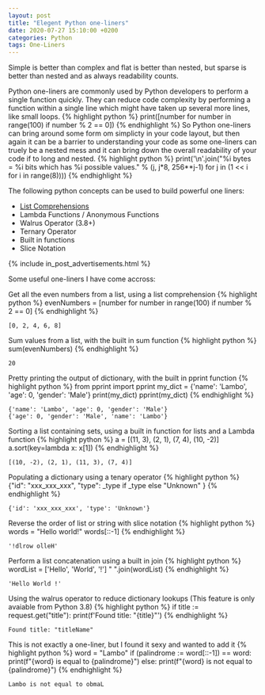 ```yaml
---
layout: post
title: "Elegent Python one-liners"
date: 2020-07-27 15:10:00 +0200
categories: Python
tags: One-Liners
---
```

Simple is better than complex and flat is better than nested, but sparse is better than nested and as always readability counts.

Python one-liners are commonly used by Python developers to perform a single function quickly. They can reduce code complexity by performing a function within a single line which might have taken up several more lines, like small loops. 
{% highlight python %}
print([number for number in range(100) if number % 2 == 0])
{% endhighlight %}
So Python one-liners can bring around some form om simplicty in your code layout, but then again it can be a barrier to understanding your code as some one-liners can truely be a nested mess and it can bring down the overall readability of your code if to long and nested.
{% highlight python %}
print('\n'.join("%i bytes = %i bits which has %i possible values." % (j, j*8, 256**j-1) for j in (1 << i for i in range(8))))
{% endhighlight %}

The following python concepts can be used to build powerful one liners:
* [List Comprehensions](https://www.youtube.com/watch?v=P39Fqjqv5qY)
* Lambda Functions / Anonymous Functions
* Walrus Operator (3.8+)
* Ternary Operator
* Built in functions
* Slice Notation

{% include in_post_advertisements.html %}

Some useful one-liners I have come accross:

Get all the even numbers from a list, using a list comprehension
{% highlight python %}
evenNumbers = [number for number in range(100) if number % 2 == 0]
{% endhighlight %}
```
[0, 2, 4, 6, 8]
```

Sum values from a list, with the built in sum function
{% highlight python %}
sum(evenNumbers)
{% endhighlight %}
```
20
```

Pretty printing the output of dictionary, with the built in pprint function
{% highlight python %}
from pprint import pprint
my_dict = {'name': 'Lambo', 'age': 0, 'gender': 'Male'}
print(my_dict)
pprint(my_dict)
{% endhighlight %}
```
{'name': 'Lambo', 'age': 0, 'gender': 'Male'}
{'age': 0, 'gender': 'Male', 'name': 'Lambo'}
```

Sorting a list containing sets, using a built in function for lists and a Lambda function
{% highlight python %}
a = [(11, 3), (2, 1), (7, 4), (10, -2)]
a.sort(key=lambda x: x[1])
{% endhighlight %}
```
[(10, -2), (2, 1), (11, 3), (7, 4)]
```

Populating a dictionary using a tenary operator
{% highlight python %}
{"id": "xxx_xxx_xxx", "type": _type if _type else "Unknown" }
{% endhighlight %}
```
{'id': 'xxx_xxx_xxx', 'type': 'Unknown'}
```

Reverse the order of list or string with slice notation
{% highlight python %}
words = "Hello world!"
words[::-1]
{% endhighlight %}
```
'!dlrow olleH'
```

Perform a list concatenation using a built in join
{% highlight python %}
wordList = ['Hello', 'World', '!']
" ".join(wordList)
{% endhighlight %}
```
'Hello World !'
```

Using the walrus operator to reduce dictionary lookups (This feature is only avaiable from Python 3.8)
{% highlight python %}
if title := request.get("title"): print(f'Found title: "{title}"')
{% endhighlight %}
```
Found title: "titleName"
```

This is not exactly a one-liner, but I found it sexy and wanted to add it
{% highlight python %}
word = "Lambo"
if (palindrome := word[::-1]) == word: print(f"{word} is equal to {palindrome}")
else: print(f"{word} is not equal to {palindrome}")
{% endhighlight %}
```
Lambo is not equal to obmaL
```


